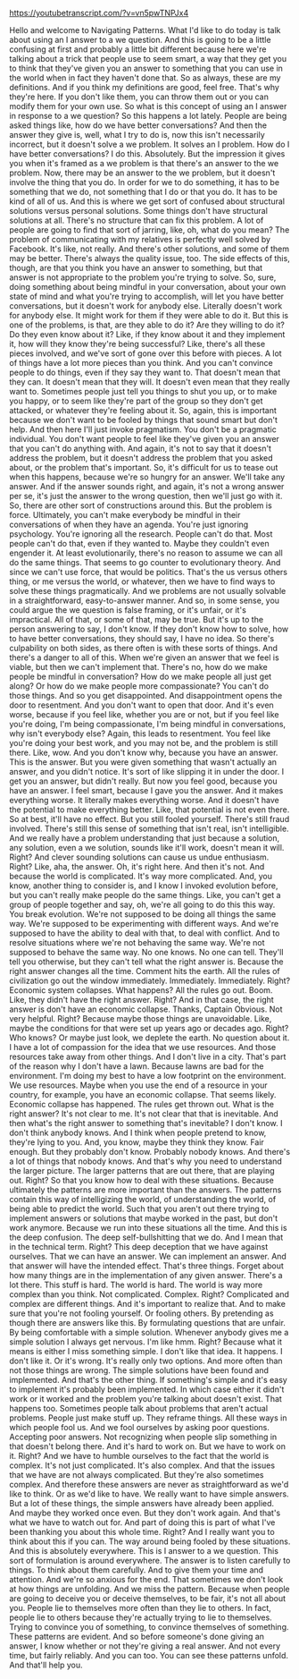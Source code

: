 https://youtubetranscript.com/?v=vn5pwTNPJx4

 Hello and welcome to Navigating Patterns. What I'd like to do today is talk about using an I answer to a we question. And this is going to be a little confusing at first and probably a little bit different because here we're talking about a trick that people use to seem smart, a way that they get you to think that they've given you an answer to something that you can use in the world when in fact they haven't done that. So as always, these are my definitions. And if you think my definitions are good, feel free. That's why they're here. If you don't like them, you can throw them out or you can modify them for your own use. So what is this concept of using an I answer in response to a we question? So this happens a lot lately. People are being asked things like, how do we have better conversations? And then the answer they give is, well, what I try to do is, now this isn't necessarily incorrect, but it doesn't solve a we problem. It solves an I problem. How do I have better conversations? I do this. Absolutely. But the impression it gives you when it's framed as a we problem is that there's an answer to the we problem. Now, there may be an answer to the we problem, but it doesn't involve the thing that you do. In order for we to do something, it has to be something that we do, not something that I do or that you do. It has to be kind of all of us. And this is where we get sort of confused about structural solutions versus personal solutions. Some things don't have structural solutions at all. There's no structure that can fix this problem. A lot of people are going to find that sort of jarring, like, oh, what do you mean? The problem of communicating with my relatives is perfectly well solved by Facebook. It's like, not really. And there's other solutions, and some of them may be better. There's always the quality issue, too. The side effects of this, though, are that you think you have an answer to something, but that answer is not appropriate to the problem you're trying to solve. So, sure, doing something about being mindful in your conversation, about your own state of mind and what you're trying to accomplish, will let you have better conversations, but it doesn't work for anybody else. Literally doesn't work for anybody else. It might work for them if they were able to do it. But this is one of the problems, is that, are they able to do it? Are they willing to do it? Do they even know about it? Like, if they know about it and they implement it, how will they know they're being successful? Like, there's all these pieces involved, and we've sort of gone over this before with pieces. A lot of things have a lot more pieces than you think. And you can't convince people to do things, even if they say they want to. That doesn't mean that they can. It doesn't mean that they will. It doesn't even mean that they really want to. Sometimes people just tell you things to shut you up, or to make you happy, or to seem like they're part of the group so they don't get attacked, or whatever they're feeling about it. So, again, this is important because we don't want to be fooled by things that sound smart but don't help. And then here I'll just invoke pragmatism. You don't be a pragmatic individual. You don't want people to feel like they've given you an answer that you can't do anything with. And again, it's not to say that it doesn't address the problem, but it doesn't address the problem that you asked about, or the problem that's important. So, it's difficult for us to tease out when this happens, because we're so hungry for an answer. We'll take any answer. And if the answer sounds right, and again, it's not a wrong answer per se, it's just the answer to the wrong question, then we'll just go with it. So, there are other sort of constructions around this. But the problem is force. Ultimately, you can't make everybody be mindful in their conversations of when they have an agenda. You're just ignoring psychology. You're ignoring all the research. People can't do that. Most people can't do that, even if they wanted to. Maybe they couldn't even engender it. At least evolutionarily, there's no reason to assume we can all do the same things. That seems to go counter to evolutionary theory. And since we can't use force, that would be politics. That's the us versus others thing, or me versus the world, or whatever, then we have to find ways to solve these things pragmatically. And we problems are not usually solvable in a straightforward, easy-to-answer manner. And so, in some sense, you could argue the we question is false framing, or it's unfair, or it's impractical. All of that, or some of that, may be true. But it's up to the person answering to say, I don't know. If they don't know how to solve, how to have better conversations, they should say, I have no idea. So there's culpability on both sides, as there often is with these sorts of things. And there's a danger to all of this. When we're given an answer that we feel is viable, but then we can't implement that. There's no, how do we make people be mindful in conversation? How do we make people all just get along? Or how do we make people more compassionate? You can't do those things. And so you get disappointed. And disappointment opens the door to resentment. And you don't want to open that door. And it's even worse, because if you feel like, whether you are or not, but if you feel like you're doing, I'm being compassionate, I'm being mindful in conversations, why isn't everybody else? Again, this leads to resentment. You feel like you're doing your best work, and you may not be, and the problem is still there. Like, wow. And you don't know why, because you have an answer. This is the answer. But you were given something that wasn't actually an answer, and you didn't notice. It's sort of like slipping it in under the door. I get you an answer, but didn't really. But now you feel good, because you have an answer. I feel smart, because I gave you the answer. And it makes everything worse. It literally makes everything worse. And it doesn't have the potential to make everything better. Like, that potential is not even there. So at best, it'll have no effect. But you still fooled yourself. There's still fraud involved. There's still this sense of something that isn't real, isn't intelligible. And we really have a problem understanding that just because a solution, any solution, even a we solution, sounds like it'll work, doesn't mean it will. Right? And clever sounding solutions can cause us undue enthusiasm. Right? Like, aha, the answer. Oh, it's right here. And then it's not. And because the world is complicated. It's way more complicated. And, you know, another thing to consider is, and I know I invoked evolution before, but you can't really make people do the same things. Like, you can't get a group of people together and say, oh, we're all going to do this this way. You break evolution. We're not supposed to be doing all things the same way. We're supposed to be experimenting with different ways. And we're supposed to have the ability to deal with that, to deal with conflict. And to resolve situations where we're not behaving the same way. We're not supposed to behave the same way. No one knows. No one can tell. They'll tell you otherwise, but they can't tell what the right answer is. Because the right answer changes all the time. Comment hits the earth. All the rules of civilization go out the window immediately. Immediately. Immediately. Right? Economic system collapses. What happens? All the rules go out. Boom. Like, they didn't have the right answer. Right? And in that case, the right answer is don't have an economic collapse. Thanks, Captain Obvious. Not very helpful. Right? Because maybe those things are unavoidable. Like, maybe the conditions for that were set up years ago or decades ago. Right? Who knows? Or maybe just look, we deplete the earth. No question about it. I have a lot of compassion for the idea that we use resources. And those resources take away from other things. And I don't live in a city. That's part of the reason why I don't have a lawn. Because lawns are bad for the environment. I'm doing my best to have a low footprint on the environment. We use resources. Maybe when you use the end of a resource in your country, for example, you have an economic collapse. That seems likely. Economic collapse has happened. The rules get thrown out. What is the right answer? It's not clear to me. It's not clear that that is inevitable. And then what's the right answer to something that's inevitable? I don't know. I don't think anybody knows. And I think when people pretend to know, they're lying to you. And, you know, maybe they think they know. Fair enough. But they probably don't know. Probably nobody knows. And there's a lot of things that nobody knows. And that's why you need to understand the larger picture. The larger patterns that are out there, that are playing out. Right? So that you know how to deal with these situations. Because ultimately the patterns are more important than the answers. The patterns contain this way of intelligizing the world, of understanding the world, of being able to predict the world. Such that you aren't out there trying to implement answers or solutions that maybe worked in the past, but don't work anymore. Because we run into these situations all the time. And this is the deep confusion. The deep self-bullshitting that we do. And I mean that in the technical term. Right? This deep deception that we have against ourselves. That we can have an answer. We can implement an answer. And that answer will have the intended effect. That's three things. Forget about how many things are in the implementation of any given answer. There's a lot there. This stuff is hard. The world is hard. The world is way more complex than you think. Not complicated. Complex. Right? Complicated and complex are different things. And it's important to realize that. And to make sure that you're not fooling yourself. Or fooling others. By pretending as though there are answers like this. By formulating questions that are unfair. By being comfortable with a simple solution. Whenever anybody gives me a simple solution I always get nervous. I'm like hmm. Right? Because what it means is either I miss something simple. I don't like that idea. It happens. I don't like it. Or it's wrong. It's really only two options. And more often than not those things are wrong. The simple solutions have been found and implemented. And that's the other thing. If something's simple and it's easy to implement it's probably been implemented. In which case either it didn't work or it worked and the problem you're talking about doesn't exist. That happens too. Sometimes people talk about problems that aren't actual problems. People just make stuff up. They reframe things. All these ways in which people fool us. And we fool ourselves by asking poor questions. Accepting poor answers. Not recognizing when people slip something in that doesn't belong there. And it's hard to work on. But we have to work on it. Right? And we have to humble ourselves to the fact that the world is complex. It's not just complicated. It's also complex. And that the issues that we have are not always complicated. But they're also sometimes complex. And therefore these answers are never as straightforward as we'd like to think. Or as we'd like to have. We really want to have simple answers. But a lot of these things, the simple answers have already been applied. And maybe they worked once even. But they don't work again. And that's what we have to watch out for. And part of doing this is part of what I've been thanking you about this whole time. Right? And I really want you to think about this if you can. The way around being fooled by these situations. And this is absolutely everywhere. This is I answer to a we question. This sort of formulation is around everywhere. The answer is to listen carefully to things. To think about them carefully. And to give them your time and attention. And we're so anxious for the end. That sometimes we don't look at how things are unfolding. And we miss the pattern. Because when people are going to deceive you or deceive themselves, to be fair, it's not all about you. People lie to themselves more often than they lie to others. In fact, people lie to others because they're actually trying to lie to themselves. Trying to convince you of something, to convince themselves of something. These patterns are evident. And so before someone's done giving an answer, I know whether or not they're giving a real answer. And not every time, but fairly reliably. And you can too. You can see these patterns unfold. And that'll help you.